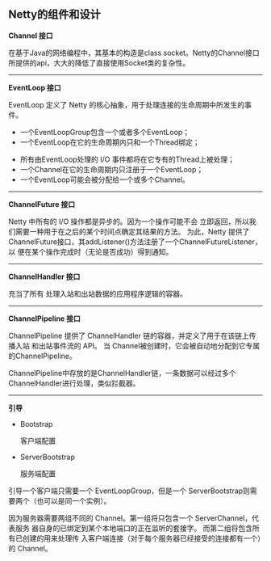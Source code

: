 


## **Netty的组件和设计**

**Channel 接口**

在基于Java的网络编程中，其基本的构造是class socket。Netty的Channel接口所提供的api，大大的降低了直接使用Socket类的复杂性。


----------


 **EventLoop 接口** 

EventLoop 定义了 Netty 的核心抽象，用于处理连接的生命周期中所发生的事件。
+ 一个EventLoopGroup包含一个或者多个EventLoop；
+ 一个EventLoop在它的生命周期内只和一个Thread绑定； 
- 所有由EventLoop处理的 I/O 事件都将在它专有的Thread上被处理； 
- 一个Channel在它的生命周期内只注册于一个EventLoop； 
- 一个EventLoop可能会被分配给一个或多个Channel。

----------

**ChannelFuture 接口**

Netty 中所有的 I/O 操作都是异步的。因为一个操作可能不会 立即返回，所以我们需要一种用于在之后的某个时间点确定其结果的方法。
为此，Netty 提供了 ChannelFuture接口，其addListener()方法注册了一个ChannelFutureListener，
以 便在某个操作完成时（无论是否成功）得到通知。  

---------

**ChannelHandler 接口**

充当了所有 处理入站和出站数据的应用程序逻辑的容器。

---

**ChannelPipeline 接口**

ChannelPipeline 提供了 ChannelHandler 链的容器，并定义了用于在该链上传播入站 和出站事件流的 API。
当 Channel被创建时，它会被自动地分配到它专属的ChannelPipeline。 

ChannelPipeline中存放的是ChannelHandler链，一条数据可以经过多个ChannelHandler进行处理，类似拦截器。

---

**引导**

- Bootstrap

	客户端配置

- ServerBootstrap

	服务端配置

引导一个客户端只需要一个 EventLoopGroup，但是一个 ServerBootstrap则需要两个（也可以是同一个实例）。

因为服务器需要两组不同的 Channel。第一组将只包含一个 ServerChannel，代表服务 器自身的已绑定到某个本地端口的正在监听的套接字。
而第二组将包含所有已创建的用来处理传 入客户端连接（对于每个服务器已经接受的连接都有一个）的 Channel。



